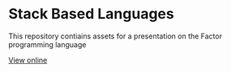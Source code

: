 # Stack Based Languages
This repository contiains assets for a presentation on the Factor programming language

[View online][1]

[1]: https://viswans83.github.io/stack-based-languages-presentation
